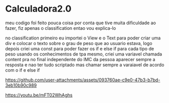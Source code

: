 # Calculadora2.0


meu codigo foi feito pouca coisa por conta que tive muita dificuldade ao fazer, fiz apenas o classification entao vou explica-lo

no classification primeiro eu importei o View e o Text para poder criar uma div e colocar o texto sobre o grau de peso que ao usuario estava, logo depois criei uma const para poder fazer os if e else if para cada tipo de peso usando os conhecimentos de tpa mesmo, criei uma variavel chamada content pra no final independente do IMC da pessoa aparecer sempre a resposta e nao ter tudo scriptado mas chamar sempre a varaiavel de acordo com o if e else if

https://github.com/user-attachments/assets/093760ae-c9e0-47b3-b7bd-3eb10b90c989

https://youtu.be/mFT02WhAghs

